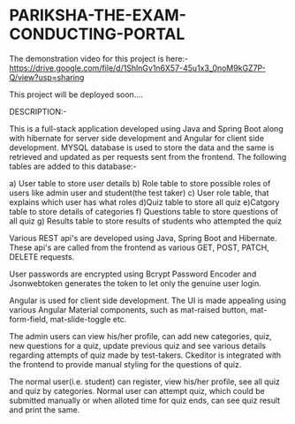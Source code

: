 # PARIKSHA-THE-EXAM-CONDUCTING-PORTAL

The demonstration video for this project is here:- https://drive.google.com/file/d/1ShlnGv1n6X57-45u1x3_0noM9kGZ7P-Q/view?usp=sharing

This project will be deployed soon....

DESCRIPTION:-

This is a full-stack application developed using Java and Spring Boot along with hibernate for server side development and Angular for client side development.
MYSQL database is used to store the data and the same is retrieved and updated as per requests sent from the frontend. The following tables are added to this database:-

a) User table to store user details
b) Role table to store possible roles of users like admin user and student(the test taker)
c) User role table, that explains which user has what roles
d)Quiz table to store all quiz
e)Catgory table to store details of categories
f) Questions table to store questions of all quiz
g) Results table to store results of students who attempted the quiz

Various REST api's are developed using Java, Spring Boot and Hibernate. These api's are called from the frontend as various GET, POST, PATCH, DELETE requests.

User passwords are encrypted using Bcrypt Password Encoder and Jsonwebtoken generates the token to let only the genuine user login.

Angular is used for client side development. The UI is made appealing using various Angular Material components, such as mat-raised button, mat-form-field, mat-slide-toggle etc.

The admin users can view his/her profile, can add new categories, quiz, new questions for a quiz, update previous quiz and see various details regarding attempts of quiz made by test-takers. Ckeditor is integrated with the frontend to provide manual styling for the questions of quiz.

The normal user(i.e. student) can register, view his/her profile, see all quiz and quiz by categories. Normal user can attempt quiz, which could be submitted manually or when alloted time for quiz ends, can see quiz result and print the same.
